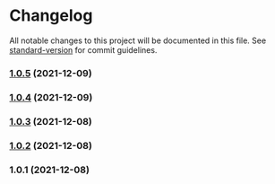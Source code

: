 # Changelog

All notable changes to this project will be documented in this file. See [standard-version](https://github.com/conventional-changelog/standard-version) for commit guidelines.

### [1.0.5](https://github.com/andyFang94/react-antd-cron/compare/v1.0.4...v1.0.5) (2021-12-09)

### [1.0.4](https://github.com/andyFang94/react-antd-cron/compare/v1.0.3...v1.0.4) (2021-12-09)

### [1.0.3](https://github.com/andyFang94/react-antd-cron/compare/v1.0.2...v1.0.3) (2021-12-08)

### [1.0.2](https://github.com/andyFang94/react-antd-cron/compare/v1.0.1...v1.0.2) (2021-12-08)

### 1.0.1 (2021-12-08)
